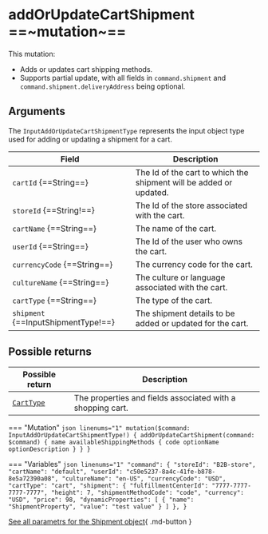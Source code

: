 # addOrUpdateCartShipment ==~mutation~==

This mutation:

* Adds or updates cart shipping methods. 
* Supports partial update, with all fields in `command.shipment` and `command.shipment.deliveryAddress` being optional.

## Arguments

The `InputAddOrUpdateCartShipmentType` represents the input object type used for adding or updating a shipment for a cart. 

| Field                                 | Description                                                        |
|---------------------------------------|--------------------------------------------------------------------|
| `cartId` {==String==}                 | The Id of the cart to which the shipment will be added or updated. |
| `storeId` {==String!==}               | The Id of the store associated with the cart.                      |
| `cartName` {==String==}               | The name of the cart.                                              |
| `userId` {==String==}                 | The Id of the user who owns the cart.                              |
| `currencyCode` {==String==}           | The currency code for the cart.                                    |
| `cultureName` {==String==}            | The culture or language associated with the cart.                  |
| `cartType` {==String==}               | The type of the cart.                                              |
| `shipment` {==InputShipmentType!==}   | The shipment details to be added or updated for the cart.          |

## Possible returns

| Possible return                                          	| Description                                                 	|
|---------------------------------------------------------	|------------------------------------------------------------	|
| [`CartType`](../objects/cart-type.md)                   	|  The properties and fields associated with a shopping cart.  	|


=== "Mutation"
    ```json linenums="1"
    mutation($command: InputAddOrUpdateCartShipmentType!) {
      addOrUpdateCartShipment(command: $command) {
        name
        availableShippingMethods {
          code
          optionName
          optionDescription
        }
      }
    }
    ```

=== "Variables"
    ```json linenums="1"
    "command": {
      "storeId": "B2B-store",
      "cartName": "default",
      "userId": "c50e5237-8a4c-41fe-b878-8e5a72390a08",
      "cultureName": "en-US",
      "currencyCode": "USD",
      "cartType": "cart",
      "shipment": {
        "fulfillmentCenterId": "7777-7777-7777-7777",
        "height": 7,
        "shipmentMethodCode": "code",
        "currency": "USD",
        "price": 98,
        "dynamicProperties": [
          {
            "name": "ShipmentProperty",
            "value": "test value"
          }
        ]
      },
    }
    ```

[See all parametrs for the Shipment object](https://github.com/VirtoCommerce/vc-module-experience-api/blob/dev/src/XPurchase/VirtoCommerce.XPurchase/Schemas/InputShipmentType.cs){ .md-button }